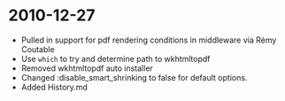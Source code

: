 2010-12-27 
==================
  * Pulled in support for pdf rendering conditions in middleware via Rémy Coutable
  * Use `which` to try and determine path to wkhtmltopdf
  * Removed wkhtmltopdf auto installer
  * Changed :disable\_smart\_shrinking to false for default options.
  * Added History.md
